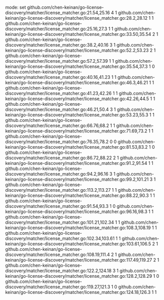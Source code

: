 mode: set
github.com/chen-keinan/go-license-discovery/matcher/license_matcher.go:21.54,25.16 4 1
github.com/chen-keinan/go-license-discovery/matcher/license_matcher.go:28.2,28.12 1 1
github.com/chen-keinan/go-license-discovery/matcher/license_matcher.go:25.16,27.3 1 1
github.com/chen-keinan/go-license-discovery/matcher/license_matcher.go:33.50,35.54 2 1
github.com/chen-keinan/go-license-discovery/matcher/license_matcher.go:38.2,40.16 3 1
github.com/chen-keinan/go-license-discovery/matcher/license_matcher.go:52.2,53.23 2 1
github.com/chen-keinan/go-license-discovery/matcher/license_matcher.go:57.2,57.39 1 1
github.com/chen-keinan/go-license-discovery/matcher/license_matcher.go:35.54,37.3 1 0
github.com/chen-keinan/go-license-discovery/matcher/license_matcher.go:40.16,41.23 1 1
github.com/chen-keinan/go-license-discovery/matcher/license_matcher.go:46.3,46.21 1 1
github.com/chen-keinan/go-license-discovery/matcher/license_matcher.go:41.23,42.26 1 1
github.com/chen-keinan/go-license-discovery/matcher/license_matcher.go:42.26,44.5 1 1
github.com/chen-keinan/go-license-discovery/matcher/license_matcher.go:46.21,50.4 3 1
github.com/chen-keinan/go-license-discovery/matcher/license_matcher.go:53.23,55.3 1 1
github.com/chen-keinan/go-license-discovery/matcher/license_matcher.go:66.76,68.2 1 1
github.com/chen-keinan/go-license-discovery/matcher/license_matcher.go:71.69,73.2 1 1
github.com/chen-keinan/go-license-discovery/matcher/license_matcher.go:76.35,78.2 0 0
github.com/chen-keinan/go-license-discovery/matcher/license_matcher.go:81.53,83.2 1 0
github.com/chen-keinan/go-license-discovery/matcher/license_matcher.go:86.72,88.22 2 1
github.com/chen-keinan/go-license-discovery/matcher/license_matcher.go:91.2,91.54 1 1
github.com/chen-keinan/go-license-discovery/matcher/license_matcher.go:94.2,96.16 3 1
github.com/chen-keinan/go-license-discovery/matcher/license_matcher.go:99.2,101.21 3 1
github.com/chen-keinan/go-license-discovery/matcher/license_matcher.go:113.2,113.27 1 1
github.com/chen-keinan/go-license-discovery/matcher/license_matcher.go:88.22,90.3 1 1
github.com/chen-keinan/go-license-discovery/matcher/license_matcher.go:91.54,93.3 1 0
github.com/chen-keinan/go-license-discovery/matcher/license_matcher.go:96.16,98.3 1 1
github.com/chen-keinan/go-license-discovery/matcher/license_matcher.go:101.21,102.34 1 1
github.com/chen-keinan/go-license-discovery/matcher/license_matcher.go:108.3,108.19 1 1
github.com/chen-keinan/go-license-discovery/matcher/license_matcher.go:102.34,103.61 1 1
github.com/chen-keinan/go-license-discovery/matcher/license_matcher.go:103.61,106.5 2 1
github.com/chen-keinan/go-license-discovery/matcher/license_matcher.go:108.19,111.4 2 1
github.com/chen-keinan/go-license-discovery/matcher/license_matcher.go:117.49,119.27 2 1
github.com/chen-keinan/go-license-discovery/matcher/license_matcher.go:122.2,124.18 3 1
github.com/chen-keinan/go-license-discovery/matcher/license_matcher.go:128.2,128.29 1 0
github.com/chen-keinan/go-license-discovery/matcher/license_matcher.go:119.27,121.3 1 0
github.com/chen-keinan/go-license-discovery/matcher/license_matcher.go:124.18,126.3 1 1
